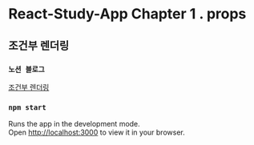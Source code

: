 # React-Study-App Chapter 1 . props

## 조건부 렌더링

### `노션 블로그`

[조건부 렌더링](https://mookiemookiekun.notion.site/6413cf679e9941cc92f3f89a16a18856)

### `npm start`

Runs the app in the development mode.\
Open [http://localhost:3000](http://localhost:3000) to view it in your browser.
